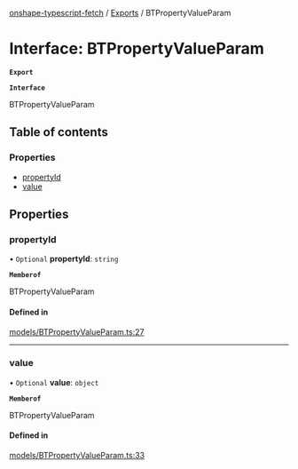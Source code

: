 [onshape-typescript-fetch](../README.md) / [Exports](../modules.md) / BTPropertyValueParam

# Interface: BTPropertyValueParam

**`Export`**

**`Interface`**

BTPropertyValueParam

## Table of contents

### Properties

- [propertyId](BTPropertyValueParam.md#propertyid)
- [value](BTPropertyValueParam.md#value)

## Properties

### propertyId

• `Optional` **propertyId**: `string`

**`Memberof`**

BTPropertyValueParam

#### Defined in

[models/BTPropertyValueParam.ts:27](https://github.com/toebes/onshape-typescript-fetch/blob/3e11ae1/models/BTPropertyValueParam.ts#L27)

___

### value

• `Optional` **value**: `object`

**`Memberof`**

BTPropertyValueParam

#### Defined in

[models/BTPropertyValueParam.ts:33](https://github.com/toebes/onshape-typescript-fetch/blob/3e11ae1/models/BTPropertyValueParam.ts#L33)

